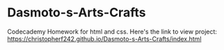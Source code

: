 # Dasmoto-s-Arts-Crafts
Codecademy Homework for html and css. Here's the link to view project: https://christopherf242.github.io/Dasmoto-s-Arts-Crafts/index.html
